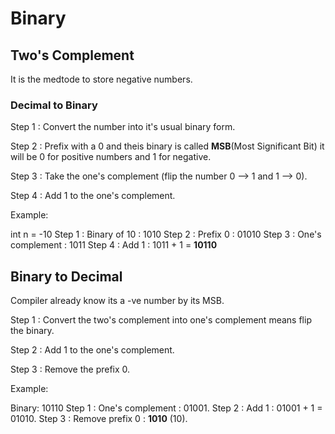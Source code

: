 # Binary

## Two's Complement

It is the medtode to store negative numbers.

### Decimal to Binary

Step 1 : Convert the number into it's usual binary form.

Step 2 : Prefix with a 0 and theis binary is called **MSB**(Most Significant Bit) it will be 0 for positive numbers and 1 for negative.

Step 3 : Take the one's complement (flip the number 0 --> 1 and 1 --> 0).

Step 4 : Add 1 to the one's complement.

Example:

int n = -10
Step 1 : Binary of 10 : 1010
Step 2 : Prefix 0 : 01010
Step 3 : One's complement : 1011
Step 4 : Add 1 : 1011 + 1 = **10110**

## Binary to Decimal

Compiler already know its a -ve number by its MSB.

Step 1 : Convert the two's complement into one's complement means flip the binary.

Step 2 : Add 1 to the one's complement.

Step 3 : Remove the prefix 0.

Example:

Binary: 10110
Step 1 : One's complement : 01001.
Step 2 : Add 1 : 01001 + 1 = 01010.
Step 3 : Remove prefix 0 : **1010** (10).
